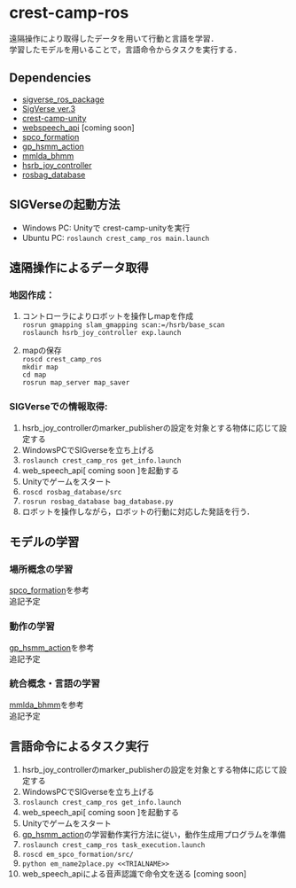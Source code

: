 # crest-camp-ros
遠隔操作により取得したデータを用いて行動と言語を学習．  
学習したモデルを用いることで，言語命令からタスクを実行する．

## Dependencies  
* [sigverse_ros_package](https://github.com/SIGVerse/sigverse_ros_package)
* [SigVerse ver.3](http://www.sigverse.org/wiki/jp/?Tutorial)
* [crest-camp-unity](https://github.com/team-myzw/crest-camp-unity)
* [webspeech_api]() [coming soon]
* [spco_formation](https://github.com/team-myzw/spco_formation)
* [gp_hsmm_action](https://github.com/team-myzw/gp_hsmm_action)
* [mmlda_bhmm](https://github.com/team-myzw/mmlda_bhmm)
* [hsrb_joy_controller](https://github.com/team-myzw/hsrb_joy_controller)
* [rosbag_database](https://github.com/team-myzw/rosbag_database)

## SIGVerseの起動方法
* Windows PC: Unityで crest-camp-unityを実行
* Ubuntu PC: `roslaunch crest_camp_ros main.launch`

## 遠隔操作によるデータ取得

### 地図作成：  

1. コントローラによりロボットを操作しmapを作成  
 `rosrun gmapping slam_gmapping scan:=/hsrb/base_scan`  
 `roslaunch hsrb_joy_controller exp.launch`  

2. mapの保存  
`roscd crest_camp_ros`  
`mkdir map`  
`cd map`  
`rosrun map_server map_saver`

### SIGVerseでの情報取得:  
1. hsrb_joy_controllerのmarker_publisherの設定を対象とする物体に応じて設定する
1. WindowsPCでSIGverseを立ち上げる
1. `roslaunch crest_camp_ros get_info.launch`
1. web_speech_api[ coming soon ]を起動する  
1. Unityでゲームをスタート
1. `roscd rosbag_database/src`  
1. `rosrun rosbag_database bag_database.py`  
1. ロボットを操作しながら，ロボットの行動に対応した発話を行う．

## モデルの学習
### 場所概念の学習
[spco_formation](https://github.com/team-myzw/spco_formation)を参考  
追記予定

### 動作の学習
[gp_hsmm_action](https://github.com/team-myzw/gp_hsmm_action)を参考  
追記予定

### 統合概念・言語の学習
[mmlda_bhmm](https://github.com/team-myzw/mmlda_bhmm)を参考  
追記予定

## 言語命令によるタスク実行  
1. hsrb_joy_controllerのmarker_publisherの設定を対象とする物体に応じて設定する
1. WindowsPCでSIGverseを立ち上げる
1. `roslaunch crest_camp_ros get_info.launch`
1. web_speech_api[ coming soon ]を起動する  
1. Unityでゲームをスタート
1. [gp_hsmm_action](https://github.com/team-myzw/gp_hsmm_action)の学習動作実行方法に従い，動作生成用プログラムを準備
1. `roslaunch crest_camp_ros task_execution.launch`
1. `roscd em_spco_formation/src/`
1. `python em_name2place.py <<TRIALNAME>>`
1. web_speech_apiによる音声認識で命令文を送る [coming soon]
